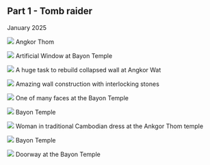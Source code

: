 ## Part 1 - Tomb raider

January 2025

![](../media/cambodia/_N723133.jpg)
Angkor Thom

![](../media/cambodia/_N723003.jpg)
Artificial Window at Bayon Temple


![](../media/cambodia/_N722976.jpg)
A huge task to rebuild collapsed wall at Angkor Wat


![](../media/cambodia/_N722984.jpg)
Amazing wall construction with interlocking stones


![](../media/cambodia/_N723054.jpg)
One of many faces at the Bayon Temple


![](../media/cambodia/_N723108.jpg)
Bayon Temple

![](../media/cambodia/_N723089.jpg)
Woman in traditional Cambodian dress at the Ankgor Thom temple

![](../media/cambodia/_N723111.jpg)
Bayon Temple


![](../media/cambodia/_N723018.jpg)
Doorway at the Bayon Temple
